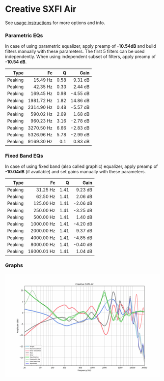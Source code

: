 # Creative SXFI Air
See [usage instructions](https://github.com/jaakkopasanen/AutoEq#usage) for more options and info.

### Parametric EQs
In case of using parametric equalizer, apply preamp of **-10.54dB** and build filters manually
with these parameters. The first 5 filters can be used independently.
When using independent subset of filters, apply preamp of **-10.54 dB**.

| Type    | Fc         |    Q | Gain     |
|--------:|-----------:|-----:|---------:|
| Peaking | 15.49 Hz   | 0.58 | 9.31 dB  |
| Peaking | 42.35 Hz   | 0.33 | 2.44 dB  |
| Peaking | 169.45 Hz  | 0.98 | -4.55 dB |
| Peaking | 1981.72 Hz | 1.82 | 14.86 dB |
| Peaking | 2314.90 Hz | 0.48 | -5.57 dB |
| Peaking | 590.02 Hz  | 2.69 | 1.68 dB  |
| Peaking | 960.23 Hz  | 3.16 | -2.78 dB |
| Peaking | 3270.50 Hz | 6.66 | -2.83 dB |
| Peaking | 5326.96 Hz | 5.78 | -2.99 dB |
| Peaking | 9169.30 Hz | 0.1  | 0.83 dB  |

### Fixed Band EQs
In case of using fixed band (also called graphic) equalizer, apply preamp of **-10.04dB**
(if available) and set gains manually with these parameters.

| Type    | Fc          |    Q | Gain     |
|--------:|------------:|-----:|---------:|
| Peaking | 31.25 Hz    | 1.41 | 9.23 dB  |
| Peaking | 62.50 Hz    | 1.41 | 2.06 dB  |
| Peaking | 125.00 Hz   | 1.41 | -2.06 dB |
| Peaking | 250.00 Hz   | 1.41 | -3.25 dB |
| Peaking | 500.00 Hz   | 1.41 | 1.40 dB  |
| Peaking | 1000.00 Hz  | 1.41 | -4.20 dB |
| Peaking | 2000.00 Hz  | 1.41 | 9.37 dB  |
| Peaking | 4000.00 Hz  | 1.41 | -4.85 dB |
| Peaking | 8000.00 Hz  | 1.41 | -0.40 dB |
| Peaking | 16000.01 Hz | 1.41 | 1.04 dB  |

### Graphs
![](./Creative%20SXFI%20Air.png)
